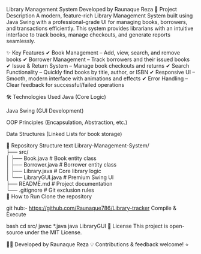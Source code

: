 Library Management System
Developed by Raunaque Reza
📌 Project Description
A modern, feature-rich Library Management System built using Java Swing with a professional-grade UI for managing books, borrowers, and transactions efficiently. This system provides librarians with an intuitive interface to track books, manage checkouts, and generate reports seamlessly.

✨ Key Features
✔ Book Management – Add, view, search, and remove books
✔ Borrower Management – Track borrowers and their issued books
✔ Issue & Return System – Manage book checkouts and returns
✔ Search Functionality – Quickly find books by title, author, or ISBN
✔ Responsive UI – Smooth, modern interface with animations and effects
✔ Error Handling – Clear feedback for successful/failed operations

🛠 Technologies Used
Java (Core Logic)

Java Swing (GUI Development)

OOP Principles (Encapsulation, Abstraction, etc.)

Data Structures (Linked Lists for book storage)

📂 Repository Structure
text
Library-Management-System/  
├── src/  
│   ├── Book.java          # Book entity class  
│   ├── Borrower.java      # Borrower entity class  
│   ├── Library.java       # Core library logic  
│   └── LibraryGUI.java    # Premium Swing UI  
├── README.md              # Project documentation  
└── .gitignore             # Git exclusion rules  
🚀 How to Run
Clone the repository


git hub:- https://github.com/Raunaque786/Library-tracker
Compile & Execute

bash
cd src/
javac *.java
java LibraryGUI
📜 License
This project is open-source under the MIT License.

👨‍💻 Developed by Raunaque Reza
💡 Contributions & feedback welcome! ⭐
